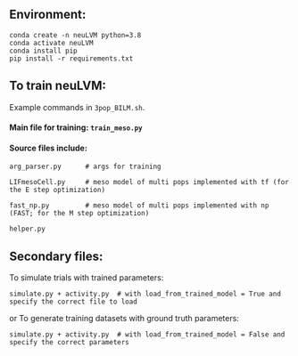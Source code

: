 ## Environment: 

```
conda create -n neuLVM python=3.8
conda activate neuLVM
conda install pip
pip install -r requirements.txt
```

## To train neuLVM:
Example commands in `3pop_BILM.sh`. 


#### Main file for training: `train_meso.py`

#### Source files include:
`arg_parser.py 		# args for training`

`LIFmesoCell.py 	# meso model of multi pops implemented with tf (for the E step optimization)`

`fast_np.py 		# meso model of multi pops implemented with np (FAST; for the M step optimization)`

`helper.py`		

## Secondary files:
To simulate trials with trained parameters:

`simulate.py + activity.py 	# with load_from_trained_model = True and specify the correct file to load`

or To generate training datasets with ground truth parameters:  

`simulate.py + activity.py 	# with load_from_trained_model = False and specify the correct parameters`


